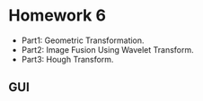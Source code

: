 # Homework 6
 - Part1: Geometric Transformation.
 - Part2: Image Fusion Using Wavelet Transform.
 - Part3: Hough Transform.
## GUI
